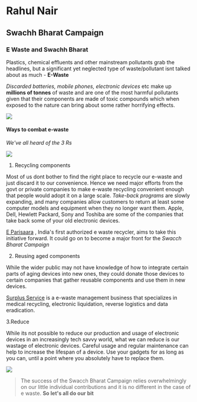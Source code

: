 # Rahul Nair

## Swachh Bharat Campaign



### E Waste and Swachh Bharat

Plastics, chemical effluents and other mainstream pollutants grab the headlines, but a significant yet neglected type of waste/pollutant 
isnt talked about as much - 
**E-Waste**

_Discarded batteries, mobile phones, electronic devices_ etc make up **millions of tonnes** of waste and are one of the most harmful pollutants
given that their components are made of toxic compounds which when exposed to the nature can bring about some rather horrifying effects.

![](https://pixfeeds.com/images/43/606913/1280-606913-172777435.png)

#### Ways to combat e-waste

_We've all heard of the 3 Rs_

![](https://static.wixstatic.com/media/2d4199_c205011845dc427bb82f20e4f10cd378~mv2.png/v1/fill/w_446,h_379,al_c,lg_1,q_80/2d4199_c205011845dc427bb82f20e4f10cd378~mv2.webp)

1. Recycling components

Most of us dont bother to find the right place to recycle our e-waste and just discard it to our convenience. Hence we need major efforts from 
the govt or private companies to make e-waste recycling convenient enough that people would adopt it on a large scale.
_Take-back programs_ are slowly expanding, and many companies allow customers to return at least some computer models and equipment when they no longer want them. Apple, Dell, Hewlett Packard, Sony and Toshiba are some of the companies that take back some of your old electronic devices.

[E Parisaara](http://ewasteindia.com/) , India's first authorized e waste recycler, aims to take this initiative forward.
It could go on to become a major front for the _Swacch Bharat Campaign_

2. Reusing aged components

While the wider public may not have knowledge of how to integrate certain parts of aging devices into new ones, they could donate those 
devices to certain companies that gather reusable components and use them in new devices.

[Surplus Service](https://surplusservice.com/) is a  e-waste management business that specializes in medical recycling, electronic liquidation, reverse logistics and data eradication.

3.Reduce

While its not possible to reduce our production and usage of electronic devices in an increasingly tech savvy world, what we can reduce is 
our wastage of electronic devices. Careful usage and regular maintenance can help to increase the lifespan of a device. Use your gadgets 
for as long as you can, until a point where you absolutely have to replace them.

![](http://www.thepontychadhafoundation.org/wp-content/uploads/2016/06/electronic-waste.jpg)

> The success of the Swacch Bharat Campaign relies overwhelmingly on our little individual contributions and it is no different in the case of e waste. **So let's all do our bit**
